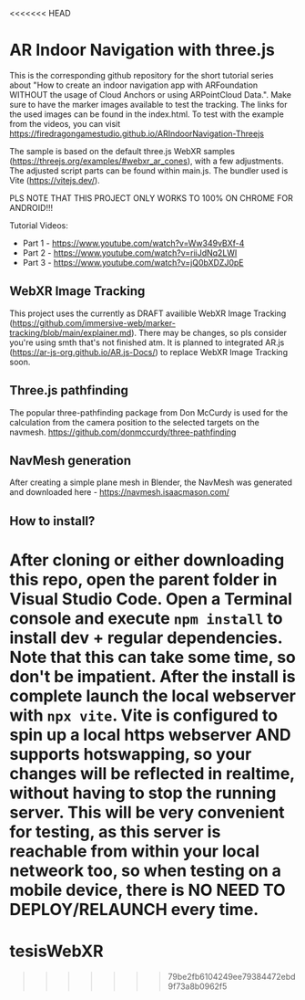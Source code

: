 <<<<<<< HEAD
# AR Indoor Navigation with three.js

This is the corresponding github repository for the short tutorial series about "How to create an indoor navigation app with ARFoundation WITHOUT the usage of Cloud Anchors or using ARPointCloud Data.". Make sure to have the marker images available to test the tracking. The links for the used images can be found in the index.html. To test with the example from the videos, you can visit https://firedragongamestudio.github.io/ARIndoorNavigation-Threejs

The sample is based on the default three.js WebXR samples (https://threejs.org/examples/#webxr_ar_cones), with a few adjustments. The adjusted script parts can be found within main.js. The bundler used is Vite (https://vitejs.dev/).

PLS NOTE THAT THIS PROJECT ONLY WORKS TO 100% ON CHROME FOR ANDROID!!!

Tutorial Videos:

-   Part 1 - https://www.youtube.com/watch?v=Ww349vBXf-4
-   Part 2 - https://www.youtube.com/watch?v=riiJdNq2LWI
-   Part 3 - https://www.youtube.com/watch?v=jQ0bXDZJ0pE

## WebXR Image Tracking

This project uses the currently as DRAFT availible WebXR Image Tracking (https://github.com/immersive-web/marker-tracking/blob/main/explainer.md). There may be changes, so pls consider you're using smth that's not finished atm. It is planned to integrated AR.js (https://ar-js-org.github.io/AR.js-Docs/) to replace WebXR Image Tracking soon.

## Three.js pathfinding

The popular three-pathfinding package from Don McCurdy is used for the calculation from the camera position to the selected targets on the navmesh. https://github.com/donmccurdy/three-pathfinding

## NavMesh generation

After creating a simple plane mesh in Blender, the NavMesh was generated and downloaded here - https://navmesh.isaacmason.com/

## How to install?

After cloning or either downloading this repo, open the parent folder in Visual Studio Code. Open a Terminal console and execute `npm install` to install dev + regular dependencies. Note that this can take some time, so don't be impatient. After the install is complete launch the local webserver with `npx vite`. Vite is configured to spin up a local https webserver AND supports hotswapping, so your changes will be reflected in realtime, without having to stop the running server. This will be very convenient for testing, as this server is reachable from within your local netweork too, so when testing on a mobile device, there is NO NEED TO DEPLOY/RELAUNCH every time.
=======
# tesisWebXR
>>>>>>> 79be2fb6104249ee79384472ebd9f73a8b0962f5
